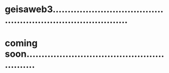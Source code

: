 # geisaweb3..............................................................................
# coming soon........................................................
